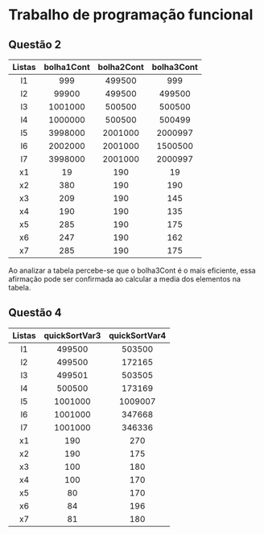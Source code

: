 <h1>Trabalho de programação funcional</h1>
<h2>Questão 2</h2>

| Listas | bolha1Cont | bolha2Cont | bolha3Cont |
| :----: | :--------: | :--------: | :--------: |
|   l1   |    999     |   499500   |    999     |
|   l2   |   99900    |   499500   |   499500   |
|   l3   |  1001000   |   500500   |   500500   |
|   l4   |  1000000   |   500500   |   500499   |
|   l5   |  3998000   |  2001000   |  2000997   |
|   l6   |  2002000   |  2001000   |  1500500   |
|   l7   |  3998000   |  2001000   |  2000997   |
|   x1   |     19     |    190     |     19     |
|   x2   |    380     |    190     |    190     |
|   x3   |    209     |    190     |    145     |
|   x4   |    190     |    190     |    135     |
|   x5   |    285     |    190     |    175     |
|   x6   |    247     |    190     |    162     |
|   x7   |    285     |    190     |    175     |

Ao analizar a tabela percebe-se que o bolha3Cont é o mais eficiente, essa afirmação pode ser confirmada ao calcular a media dos elementos na tabela.

<h2>Questão 4</h2>

| Listas | quickSortVar3 | quickSortVar4 |
| :----: | :-----------: | :-----------: |
|   l1   |    499500     |    503500     |
|   l2   |    499500     |    172165     |
|   l3   |    499501     |    503505     |
|   l4   |    500500     |    173169     |
|   l5   |    1001000    |    1009007    |
|   l6   |    1001000    |    347668     |
|   l7   |    1001000    |    346336     |
|   x1   |      190      |      270      |
|   x2   |      190      |      175      |
|   x3   |      100      |      180      |
|   x4   |      100      |      170      |
|   x5   |      80       |      170      |
|   x6   |      84       |      196      |
|   x7   |      81       |      180      |

